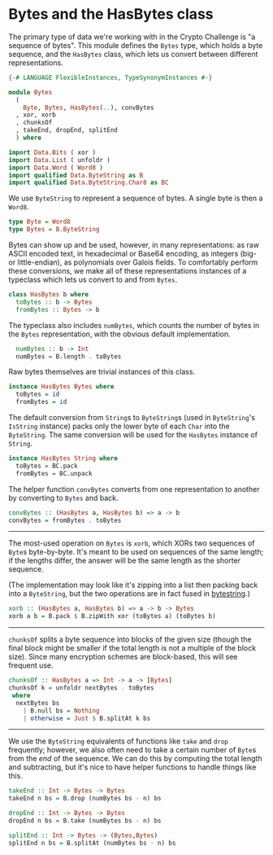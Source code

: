 # Bytes and the HasBytes class

The primary type of data we're working with in the Crypto Challenge
is "a sequence of bytes".
This module defines the `Bytes` type, which holds a byte sequence,
and the `HasBytes` class,
which lets us convert between different representations.

```haskell
{-# LANGUAGE FlexibleInstances, TypeSynonymInstances #-}

module Bytes
  (
    Byte, Bytes, HasBytes(..), convBytes
  , xor, xorb
  , chunksOf
  , takeEnd, dropEnd, splitEnd
  ) where

import Data.Bits ( xor )
import Data.List ( unfoldr )
import Data.Word ( Word8 )
import qualified Data.ByteString as B
import qualified Data.ByteString.Char8 as BC
```

We use `ByteString` to represent a sequence of bytes.
A single byte is then a `Word8`.

```haskell
type Byte = Word8
type Bytes = B.ByteString
```

Bytes can show up and be used, however, in many representations:
as raw ASCII encoded text, in hexadecimal or Base64 encoding,
as integers (big- or little-endian), as polynomials over Galois fields.
To comfortably perform these conversions,
we make all of these representations instances of a typeclass
which lets us convert to and from `Bytes`.

```haskell
class HasBytes b where
  toBytes :: b -> Bytes
  fromBytes :: Bytes -> b
```

The typeclass also includes `numBytes`,
which counts the number of bytes in the `Bytes` representation,
with the obvious default implementation.

```haskell
  numBytes :: b -> Int
  numBytes = B.length . toBytes
```

Raw bytes themselves are trivial instances of this class.

```haskell
instance HasBytes Bytes where
  toBytes = id
  fromBytes = id
```

The default conversion from `String`s to `ByteString`s
 (used in `ByteString`'s `IsString` instance)
packs only the lower byte of each `Char` into the `ByteString`.
The same conversion will be used for the `HasBytes` instance of `String`.

```haskell
instance HasBytes String where
  toBytes = BC.pack
  fromBytes = BC.unpack
```

The helper function `convBytes` converts from one representation to another
by converting to `Bytes` and back.

```haskell
convBytes :: (HasBytes a, HasBytes b) => a -> b
convBytes = fromBytes . toBytes
```

---

The most-used operation on `Bytes` is `xorb`,
which XORs two sequences of `Byte`s byte-by-byte.
It's meant to be used on sequences of the same length;
if the lengths differ,
the answer will be the same length as the shorter sequence.

(The implementation may look like it's zipping into a list
then packing back into a `ByteString`,
but the two operations are in fact fused in
[bytestring](https://hackage.haskell.org/package/bytestring).)

```haskell
xorb :: (HasBytes a, HasBytes b) => a -> b -> Bytes
xorb a b = B.pack $ B.zipWith xor (toBytes a) (toBytes b)
```

---

`chunksOf` splits a byte sequence into blocks of the given size
(though the final block might be smaller if the total length is not a
multiple of the block size).
Since many encryption schemes are block-based,
this will see frequent use.

```haskell
chunksOf :: HasBytes a => Int -> a -> [Bytes]
chunksOf k = unfoldr nextBytes . toBytes
 where
  nextBytes bs
    | B.null bs = Nothing
    | otherwise = Just $ B.splitAt k bs
```

---

We use the `ByteString` equivalents of functions like
`take` and `drop` frequently;
however, we also often need to take a certain number of
`Byte`s from the *end* of the sequence.
We can do this by computing the total length and subtracting,
but it's nice to have helper functions to handle things like this.

```haskell
takeEnd :: Int -> Bytes -> Bytes
takeEnd n bs = B.drop (numBytes bs - n) bs

dropEnd :: Int -> Bytes -> Bytes
dropEnd n bs = B.take (numBytes bs - n) bs

splitEnd :: Int -> Bytes -> (Bytes,Bytes)
splitEnd n bs = B.splitAt (numBytes bs - n) bs
```
